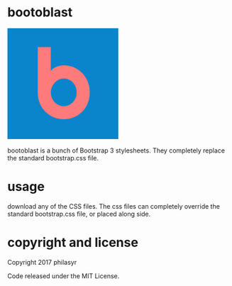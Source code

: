 # bootoblast

![bootoblast](https://raw.githubusercontent.com/philasyr/bootoblast/master/b.png)

bootoblast is a bunch of Bootstrap 3 stylesheets. They completely replace the standard bootstrap.css file.

# usage
download any of the CSS files. The css files can completely override the standard bootstrap.css file, or placed along side.

# copyright and license

Copyright 2017 philasyr

Code released under the MIT License.
